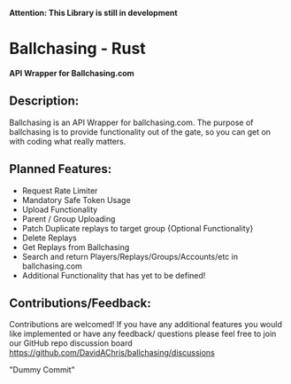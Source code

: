 **Attention: This Library is still in development**

# Ballchasing - Rust

**API Wrapper for Ballchasing.com**

## Description:

Ballchasing is an API Wrapper for ballchasing.com.
The purpose of ballchasing is to provide functionality out of the gate, so you can get on with coding what really matters.

## Planned Features:

- Request Rate Limiter
- Mandatory Safe Token Usage
- Upload Functionality
- Parent / Group Uploading
- Patch Duplicate replays to target group {Optional Functionality}
- Delete Replays
- Get Replays from Ballchasing
- Search and return Players/Replays/Groups/Accounts/etc in ballchasing.com
- Additional Functionality that has yet to be defined!

## Contributions/Feedback:
Contributions are welcomed! If you have any additional features you would like implemented or have any
feedback/ questions please feel free to join our GitHub repo discussion board 
<https://github.com/DavidAChris/ballchasing/discussions>

"Dummy Commit"